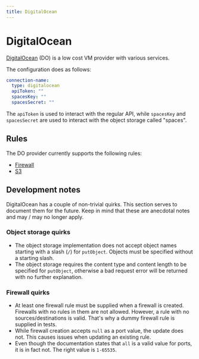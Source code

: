 ```yaml
---
title: DigitalOcean
---
```


# DigitalOcean

[DigitalOcean](https://www.digitalocean.com/) (DO) is a low cost VM provider with various services.

The configuration does as follows:

```yaml
connection-name:
  type: digitalocean
  apiToken: ""
  spacesKey: ""
  spacesSecret: ""
``` 

The `apiToken` is used to interact with the regular API, while `spacesKey` and `spacesSecret` are used to interact with
the object storage called "spaces".

## Rules

The DO provider currently supports the following rules:

- [Firewall](../rules/firewall.md)
- [S3](../rules/s3.md)

## Development notes

DigitalOcean has a couple of non-trivial quirks. This section serves to document them for the future. Keep in mind that
these are anecdotal notes and may / may no longer apply.

### Object storage quirks

- The object storage implementation does not accept object names starting with a slash (`/`) for `putObject`. Objects
  must be specified without a starting slash.
- The object storage requires the content type and content length to be specified for `putObject`, otherwise a bad
  request error will be returned with no further explanation.
  
### Firewall quirks

- At least one firewall rule must be supplied when a firewall is created. Firewalls with no rules in them are not
  allowed. However, a rule with no sources/destinations is valid. That's why a dummy firewall rule is supplied in tests.
- While firewall creation accepts `null` as a port value, the update does not. This causes issues when updating an
  existing rule.
- Even though the documentation states that `all` is a valid value for ports, it is in fact not. The right
  value is `1-65535`.